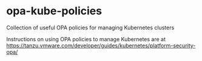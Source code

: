 # opa-kube-policies
Collection of useful OPA policies for managing Kubernetes clusters

Instructions on using OPA policies to manage Kubernetes are at https://tanzu.vmware.com/developer/guides/kubernetes/platform-security-opa/

